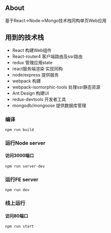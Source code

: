 ## About

基于React->Node->Mongo技术栈同构单页Web应用

## 用到的技术栈
<ul>
<li>React 构建Web组件</li>

<li>React-router4 客户端路由及ssr路由</li>

<li>redux 管理应用state</li>

<li>react服务端渲染 实现同构</li>

<li>node/express 提供服务</li>

<li>webpack 构建</li>

<li>webpack-isomorphic-tools 处理ssr静态资源</li>

<li>Ant Design 构建UI</li>

<li>redux-devtools 开发者工具</li>

<li>mongodb/mongoose 提供数据库管理</li>
</ul>

### 编译
```
npm run build
```
### 运行Node server
#### 访问3000端口
```
npm run server-dev
```
### 运行FE server
```
npm run dev
```
### 线上运行
#### 访问80端口
```
npm run start
```
